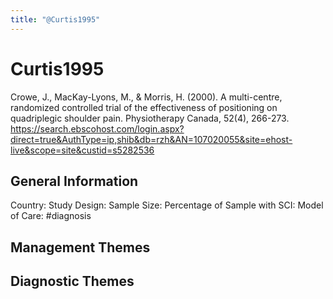 ```yaml
---
title: "@Curtis1995"
---
```


# Curtis1995
Crowe, J., MacKay-Lyons, M., & Morris, H. (2000). A multi-centre, randomized controlled trial of the effectiveness of positioning on quadriplegic shoulder pain. Physiotherapy Canada, 52(4), 266-273. https://search.ebscohost.com/login.aspx?direct=true&AuthType=ip,shib&db=rzh&AN=107020055&site=ehost-live&scope=site&custid=s5282536 

## General Information
Country: 
Study Design: 
Sample Size: 
Percentage of Sample with SCI:
Model of Care: #diagnosis

## Management Themes


## Diagnostic Themes
